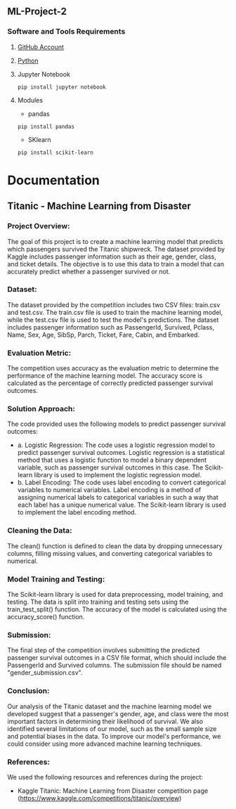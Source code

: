 ## ML-Project-2

### Software and Tools Requirements

1. [GitHub Account](https://github.com/)

2. [Python](https://www.python.org/downloads/)

3. Jupyter Notebook

	```
	pip install jupyter notebook
	```

4. Modules
	- pandas
	```
	pip install pandas
	```

	- SKlearn
	```
	pip install scikit-learn
	```
# Documentation

## Titanic - Machine Learning from Disaster
### Project Overview:
  The goal of this project is to create a machine learning model that predicts which passengers survived the Titanic shipwreck. The dataset provided by Kaggle includes passenger information such as their age, gender, class, and ticket details. The objective is to use this data to train a model that can accurately predict whether a passenger survived or not.

### Dataset:
The dataset provided by the competition includes two CSV files: train.csv and test.csv. The train.csv file is used to train the machine learning model, while the test.csv file is used to test the model's predictions. The dataset includes passenger information such as PassengerId, Survived, Pclass, Name, Sex, Age, SibSp, Parch, Ticket, Fare, Cabin, and Embarked.

### Evaluation Metric:
The competition uses accuracy as the evaluation metric to determine the performance of the machine learning model. The accuracy score is calculated as the percentage of correctly predicted passenger survival outcomes.

### Solution Approach: 
The code provided uses the following models to predict passenger survival outcomes:
- a. Logistic Regression: The code uses a logistic regression model to predict passenger survival outcomes. Logistic regression is a statistical method that uses a logistic function to model a binary dependent variable, such as passenger survival outcomes in this case. The Scikit-learn library is used to implement the logistic regression model.
- b. Label Encoding: The code uses label encoding to convert categorical variables to numerical variables. Label encoding is a method of assigning numerical labels to categorical variables in such a way that each label has a unique numerical value. The Scikit-learn library is used to implement the label encoding method.

### Cleaning the Data: 
The clean() function is defined to clean the data by dropping unnecessary columns, filling missing values, and converting categorical variables to numerical.

### Model Training and Testing:
The Scikit-learn library is used for data preprocessing, model training, and testing. The data is split into training and testing sets using the train_test_split() function. The accuracy of the model is calculated using the accuracy_score() function.

### Submission:
The final step of the competition involves submitting the predicted passenger survival outcomes in a CSV file format, which should include the PassengerId and Survived columns. The submission file should be named "gender_submission.csv".

### Conclusion:
Our analysis of the Titanic dataset and the machine learning model we developed suggest that a passenger's gender, age, and class were the most important factors in determining their likelihood of survival. We also identified several limitations of our model, such as the small sample size and potential biases in the data. To improve our model's performance, we could consider using more advanced machine learning techniques.

### References:
We used the following resources and references during the project:
- Kaggle Titanic: Machine Learning from Disaster competition page (https://www.kaggle.com/competitions/titanic/overview)
